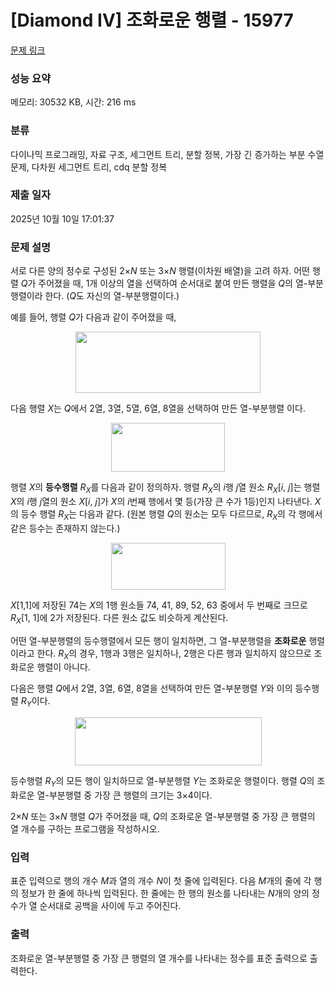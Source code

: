# [Diamond IV] 조화로운 행렬 - 15977 

[문제 링크](https://www.acmicpc.net/problem/15977) 

### 성능 요약

메모리: 30532 KB, 시간: 216 ms

### 분류

다이나믹 프로그래밍, 자료 구조, 세그먼트 트리, 분할 정복, 가장 긴 증가하는 부분 수열 문제, 다차원 세그먼트 트리, cdq 분할 정복

### 제출 일자

2025년 10월 10일 17:01:37

### 문제 설명

<p>서로 다른 양의 정수로 구성된 2×<em>N</em> 또는 3×<em>N</em> 행렬(이차원 배열)을 고려 하자. 어떤 행렬 <em>Q</em>가 주어졌을 때, 1개 이상의 열을 선택하여 순서대로 붙여 만든 행렬을 <em>Q</em>의 열-부분행렬이라 한다. (<em>Q</em>도 자신의 열-부분행렬이다.)</p>

<p>예를 들어, 행렬 <em>Q</em>가 다음과 같이 주어졌을 때,</p>

<p style="text-align: center;"><img alt="" src="https://upload.acmicpc.net/e9d26371-63c3-4ebf-bd18-f3d76de06948/-/preview/" style="width: 296px; height: 98px;"></p>

<p>다음 행렬 <em>X</em>는 <em>Q</em>에서 2열, 3열, 5열, 6열, 8열을 선택하여 만든 열-부분행렬 이다.</p>

<p style="text-align: center;"><img alt="" src="https://upload.acmicpc.net/fd94564e-52d0-4dc4-b614-4206c7031f39/-/preview/" style="width: 182px; height: 78px;"></p>

<p>행렬 <em>X</em>의 <strong>등수행렬</strong> <em>R<sub>X</sub></em>를 다음과 같이 정의하자. 행렬 <em>R<sub>X</sub></em>의 <em>i</em>행 <em>j</em>열 원소 <em>R<sub>X</sub></em>[<em>i</em>, <em>j</em>]는 행렬 <em>X</em>의 <em>i</em>행 <em>j</em>열의 원소 <em>X</em>[<em>i</em>, <em>j</em>]가 <em>X</em>의 <em>i</em>번째 행에서 몇 등(가장 큰 수가 1등)인지 나타낸다. <em>X</em>의 등수 행렬 <em>R<sub>X</sub></em>는 다음과 같다. (원본 행렬 <em>Q</em>의 원소는 모두 다르므로, <em>R<sub>X</sub></em>의 각 행에서 같은 등수는 존재하지 않는다.)</p>

<p style="text-align: center;"><img alt="" src="https://upload.acmicpc.net/6d780baa-9c74-403d-98aa-57e7fd901e89/-/preview/" style="width: 183px; height: 75px;"></p>

<p><em>X</em>[1,1]에 저장된 74는 <em>X</em>의 1행 원소들 74, 41, 89, 52, 63 중에서 두 번째로 크므로 <em>R<sub>X</sub></em>[1, 1]에 2가 저장된다. 다른 원소 값도 비슷하게 계산된다.</p>

<p>어떤 열-부분행렬의 등수행렬에서 모든 행이 일치하면, 그 열-부분행렬을 <strong>조화로운</strong> 행렬이라고 한다. <em>R<sub>X</sub></em>의 경우, 1행과 3행은 일치하나, 2행은 다른 행과 일치하지 않으므로 조화로운 행렬이 아니다.</p>

<p>다음은 행렬 <em>Q</em>에서 2열, 3열, 6열, 8열을 선택하여 만든 열-부분행렬 <em>Y</em>와 이의 등수행렬 <em>R<sub>Y</sub></em>이다.</p>

<p style="text-align: center;"><img alt="" src="https://upload.acmicpc.net/70b6236b-deb5-4c11-bc82-8ca402ac4e6b/-/preview/" style="width: 299px; height: 77px;"></p>

<p>등수행렬 <em>R<sub>Y</sub></em>의 모든 행이 일치하므로 열-부분행렬 <em>Y</em>는 조화로운 행렬이다. 행렬 <em>Q</em>의 조화로운 열-부분행렬 중 가장 큰 행렬의 크기는 3×4이다.</p>

<p>2×<em>N</em> 또는 3×<em>N</em> 행렬 <em>Q</em>가 주어졌을 때, <em>Q</em>의 조화로운 열-부분행렬 중 가장 큰 행렬의 열 개수를 구하는 프로그램을 작성하시오.</p>

### 입력 

 <p>표준 입력으로 행의 개수 <em>M</em>과 열의 개수 <em>N</em>이 첫 줄에 입력된다. 다음 <em>M</em>개의 줄에 각 행의 정보가 한 줄에 하나씩 입력된다. 한 줄에는 한 행의 원소를 나타내는 <em>N</em>개의 양의 정수가 열 순서대로 공백을 사이에 두고 주어진다.</p>

### 출력 

 <p>조화로운 열-부분행렬 중 가장 큰 행렬의 열 개수를 나타내는 정수를 표준 출력으로 출력한다.</p>

